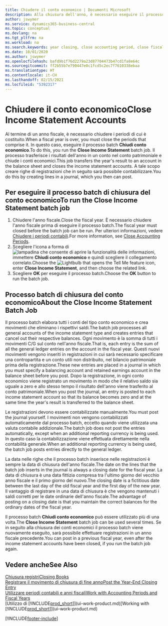 ```yaml
---
title: Chiudere il conto economico | Documenti Microsoft
description: Alla chiusura dell'anno, è necessario eseguire il processo batch Chiudi conto economico per chiudere i periodi contabili che costituiscono l'anno fiscale.
author: jswymer
ms.service: dynamics365-business-central
ms.topic: conceptual
ms.devlang: na
ms.tgt_pltfrm: na
ms.workload: na
ms.search.keywords: year closing, close accounting period, close fiscal year, bank account detailed trial balance
ms.date: 10/01/2020
ms.author: jswymer
ms.openlocfilehash: bafd9b1f76d2279a23d87704473b47cd1fa8e64c
ms.sourcegitcommit: ff2b55b7e790447e0c1fcd5c2ec7f7610338ebaa
ms.translationtype: HT
ms.contentlocale: it-CH
ms.lasthandoff: 02/15/2021
ms.locfileid: "5392317"
---
```

# <a name="close-income-statement-accounts"></a><span data-ttu-id="cfddf-103">Chiudere il conto economico</span><span class="sxs-lookup"><span data-stu-id="cfddf-103">Close Income Statement Accounts</span></span>
<span data-ttu-id="cfddf-104">Al termine di un anno fiscale, è necessario chiudere i periodi di cui è costituito.</span><span class="sxs-lookup"><span data-stu-id="cfddf-104">When a fiscal year is over, you must close the periods that comprise it.</span></span> <span data-ttu-id="cfddf-105">In questo caso, eseguire il processo batch **Chiudi conto economico**.</span><span class="sxs-lookup"><span data-stu-id="cfddf-105">To do this, you run the **Close Income Statement** batch job.</span></span> <span data-ttu-id="cfddf-106">Il processo trasferisce i risultati dell'anno in un conto nel conto patrimoniale e chiude i conti economici.</span><span class="sxs-lookup"><span data-stu-id="cfddf-106">This job transfers the year's result to an account in the balance sheet and closes the income statement accounts.</span></span> <span data-ttu-id="cfddf-107">A tale scopo creare righe di registrazioni che in seguito sarà possibile contabilizzare.</span><span class="sxs-lookup"><span data-stu-id="cfddf-107">You do this by creating lines in a journal, which you then can post.</span></span>

## <a name="to-run-the-close-income-statement-batch-job"></a><span data-ttu-id="cfddf-108">Per eseguire il processo batch di chiusura del conto economico</span><span class="sxs-lookup"><span data-stu-id="cfddf-108">To run the Close Income Statement batch job</span></span>
1. <span data-ttu-id="cfddf-109">Chiudere l'anno fiscale.</span><span class="sxs-lookup"><span data-stu-id="cfddf-109">Close the fiscal year.</span></span> <span data-ttu-id="cfddf-110">È necessario chiudere l'anno fiscale prima di eseguire il processo batch.</span><span class="sxs-lookup"><span data-stu-id="cfddf-110">The fiscal year must closed before the batch job can be run.</span></span> <span data-ttu-id="cfddf-111">Per ulteriori informazioni, vedere [Chiudere i periodi contabili](year-close-account-periods.md).</span><span class="sxs-lookup"><span data-stu-id="cfddf-111">For more information, see [Close Accounting Periods](year-close-account-periods.md).</span></span>
2. <span data-ttu-id="cfddf-112">Scegliere l'icona a forma di ![lampadina che consente di aprire la funzionalità delle informazioni](media/ui-search/search_small.png "Informazioni sull'operazione che si desidera eseguire"), immettere **Chiudi conto economico** e quindi scegliere il collegamento correlato.</span><span class="sxs-lookup"><span data-stu-id="cfddf-112">Choose the ![Lightbulb that opens the Tell Me feature](media/ui-search/search_small.png "Tell me what you want to do") icon, enter **Close Income Statement**, and then choose the related link.</span></span>
3. <span data-ttu-id="cfddf-113">Scegliere **OK** per eseguire il processo batch.</span><span class="sxs-lookup"><span data-stu-id="cfddf-113">Choose the **OK** button to run the batch job.</span></span>

## <a name="about-the-close-income-statement-batch-job"></a><span data-ttu-id="cfddf-114">Processo batch di chiusura del conto economico</span><span class="sxs-lookup"><span data-stu-id="cfddf-114">About the Close Income Statement Batch Job</span></span>
<span data-ttu-id="cfddf-115">Il processo batch elabora tutti i conti del tipo conto economico e crea movimenti che eliminano i rispettivi saldi.</span><span class="sxs-lookup"><span data-stu-id="cfddf-115">The batch job processes all general accounts of the income statement type and creates entries that cancel out their respective balances.</span></span> <span data-ttu-id="cfddf-116">Ogni movimento è la somma di tutti i movimenti C/G sul conto nell'anno fiscale.</span><span class="sxs-lookup"><span data-stu-id="cfddf-116">That is, each entry is the sum of all the general ledger entries on the account in the fiscal year.</span></span> <span data-ttu-id="cfddf-117">Questi nuovi movimenti vengono inseriti in registrazioni in cui sarà necessario specificare una contropartita e un conto utili non distribuito, nel bilancio patrimoniale prima della registrazione.</span><span class="sxs-lookup"><span data-stu-id="cfddf-117">These new entries are placed in a journal in which you must specify a balancing account and retained earnings account in the balance sheet before you post.</span></span> <span data-ttu-id="cfddf-118">Dopo la registrazione, in ogni conto economico viene registrato un movimento in modo che il relativo saldo sia uguale a zero e allo stesso tempo il risultato dell'anno viene trasferito al conto patrimoniale.</span><span class="sxs-lookup"><span data-stu-id="cfddf-118">When you post the journal, an entry is posted to each income statement account so that its balance becomes zero and at the same time the year's result is transferred to the balance sheet.</span></span>

<span data-ttu-id="cfddf-119">Le registrazioni devono essere contabilizzate manualmente.</span><span class="sxs-lookup"><span data-stu-id="cfddf-119">You must post the journal yourself.</span></span> <span data-ttu-id="cfddf-120">I movimenti non vengono contabilizzati automaticamente dal processo batch, eccetto quando viene utilizzata una valuta contabile addizionale.</span><span class="sxs-lookup"><span data-stu-id="cfddf-120">The batch job does not post the entries automatically, except when an additional reporting currency is being used.</span></span> <span data-ttu-id="cfddf-121">In questo caso la contabilizzazione viene effettuata direttamente nella contabilità generale.</span><span class="sxs-lookup"><span data-stu-id="cfddf-121">When an additional reporting currency is being used, the batch job posts entries directly to the general ledger.</span></span>

<span data-ttu-id="cfddf-122">La data nelle righe che il processo batch inserisce nelle registrazioni è sempre la data di chiusura dell'anno fiscale.</span><span class="sxs-lookup"><span data-stu-id="cfddf-122">The date on the lines that the batch job inserts in the journal is always a closing date for the fiscal year.</span></span> <span data-ttu-id="cfddf-123">La data di chiusura è una data fittizia compresa tra l'ultimo giorno del vecchio anno fiscale e il primo giorno del nuovo.</span><span class="sxs-lookup"><span data-stu-id="cfddf-123">The closing date is a fictitious date between the last day of the old fiscal year and the first day of the new year.</span></span> <span data-ttu-id="cfddf-124">Il vantaggio di registrare in una data di chiusura è che vengono mantenuti i saldi corretti per le date ordinarie dell'anno fiscale.</span><span class="sxs-lookup"><span data-stu-id="cfddf-124">The advantage of posting on a closing date is that you maintain the correct balances for the ordinary dates of the fiscal year.</span></span>

<span data-ttu-id="cfddf-125">Il processo batch **Chiudi conto economico** può essere utilizzato più di una volta.</span><span class="sxs-lookup"><span data-stu-id="cfddf-125">The **Close Income Statement** batch job can be used several times.</span></span> <span data-ttu-id="cfddf-126">Se in seguito alla chiusura dei conti economici il processo batch viene nuovamente eseguito, sarà possibile effettuare registrazioni in un anno fiscale precedente.</span><span class="sxs-lookup"><span data-stu-id="cfddf-126">You can post in a previous fiscal year, even after the income statement accounts have been closed, if you run the batch job again.</span></span>

## <a name="see-also"></a><span data-ttu-id="cfddf-127">Vedere anche</span><span class="sxs-lookup"><span data-stu-id="cfddf-127">See Also</span></span>

[<span data-ttu-id="cfddf-128">Chiusura registri</span><span class="sxs-lookup"><span data-stu-id="cfddf-128">Closing Books</span></span>](year-close-books.md)  
[<span data-ttu-id="cfddf-129">Registrare il movimento di chiusura di fine anno</span><span class="sxs-lookup"><span data-stu-id="cfddf-129">Post the Year-End Closing Entry</span></span>](year-how-post-year-end-close-entry.md)  
[<span data-ttu-id="cfddf-130">Utilizzare periodi contabili e anni fiscali</span><span class="sxs-lookup"><span data-stu-id="cfddf-130">Work with Accounting Periods and Fiscal Years</span></span>](finance-accounting-periods-and-fiscal-years.md)  
<span data-ttu-id="cfddf-131">[Utilizzo di [!INCLUDE[prod_short](includes/prod_short.md)]](ui-work-product.md)</span><span class="sxs-lookup"><span data-stu-id="cfddf-131">[Working with [!INCLUDE[prod_short](includes/prod_short.md)]](ui-work-product.md)</span></span>


[!INCLUDE[footer-include](includes/footer-banner.md)]